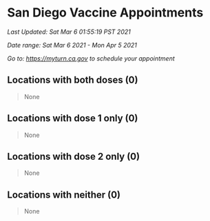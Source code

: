 # San Diego Vaccine Appointments
*Last Updated: Sat Mar 6 01:55:19 PST 2021*

*Date range: Sat Mar 6 2021 - Mon Apr 5 2021*

*Go to: <https://myturn.ca.gov> to schedule your appointment*


## Locations with both doses (0)

>None

## Locations with dose 1 only (0)

>None

## Locations with dose 2 only (0)

>None

## Locations with neither (0)

>None

